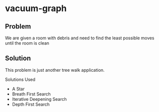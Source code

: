 # vacuum-graph

## Problem

We are given a room with debris and need to find the least possible moves until the room is clean

## Solution

This problem is just another tree walk application.

Solutions Used

* A Star
* Breath First Search
* Iterative Deepening Search
* Depth First Search
